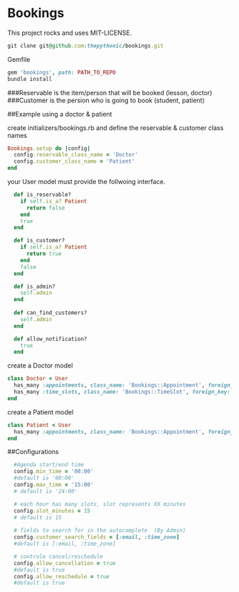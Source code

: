 # Bookings

This project rocks and uses MIT-LICENSE.

```ruby
git clone git@github.com:thepythonic/bookings.git
```

Gemfile

```ruby
gem 'bookings', path: PATH_TO_REPO
bundle install
```

###Reservable is the item/person that will be booked  (lesson, doctor)
###Customer is the persion who is going to book (student, patient)

##Example using a doctor & patient

create initializers/bookings.rb and define the reservable & customer class names
```ruby
Bookings.setup do |config|
  config.reservable_class_name = 'Doctor'
  config.customer_class_name = 'Patient'
end
```

your User model must provide the follwoing interface.

```ruby
  def is_reservable?
    if self.is_a? Patient
      return false
    end
    true
  end

  def is_customer?
    if self.is_a? Patient
      return true
    end
    false
  end

  def is_admin?
    self.admin
  end
  
  def can_find_customers?
    self.admin
  end

  def allow_notification?
    true
  end
```

create a Doctor model
```ruby
class Doctor < User
  has_many :appointments, class_name: 'Bookings::Appointment', foreign_key: 'reservable_id'
  has_many :time_slots, class_name: 'Bookings::TimeSlot', foreign_key: 'reservable_id'
end
```

create a Patient model
```ruby
class Patient < User
  has_many :appointments, class_name: 'Bookings::Appointment', foreign_key: 'customer_id'
end
```

##Configurations
```ruby
  #Agenda start/end time
  config.min_time = '08:00'
  #default is '00:00'
  config.max_time = '15:00'
  # default is '24:00'

  # each hour has many slots, slot represents XX minutes
  config.slot_minutes = 15
  # default is 15
  
  # fields to search for in the autocomplete  (By Admin)
  config.customer_search_fields = [:email, :time_zone]
  #default is [:email, :time_zone]

  # controle cancel/reschedule
  config.allow_cancellation = true
  #default is true
  config.allow_reschedule = true
  #default is true
```

